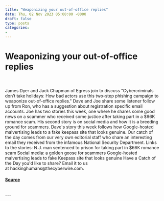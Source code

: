 ```yaml
---
title: "Weaponizing your out-of-office replies"
date: Thu, 02 Nov 2023 05:00:00 -0000
draft: false
type: posts
categories: 
- 
---
```

# Weaponizing your out-of-office replies

<br/>

<br/>
James Dyer and Jack Chapman of Egress join to discuss "Cybercriminals don’t take holidays: How bad actors use this two-step phishing campaign to weaponize out-of-office replies." Dave and Joe share some listener follow up from Ron, who has a suggestion about registration specific email accounts. Joe has two stories this week, one where he shares some good news on a scammer who received some justice after taking part in a $66K romance scam. His second story is on social media and how it is a breeding ground for scammers. Dave's story this week follows how Google-hosted malvertising leads to a fake keepass site that looks genuine. Our catch of the day comes from our very own editorial staff who share an interesting email they received from the infamous National Security Department. Links to the stories: N.J. man sentenced to prison for taking part in $66K romance scam Social media: a golden goose for scammers Google-hosted malvertising leads to fake Keepass site that looks genuine Have a Catch of the Day you'd like to share? Email it to us at hackinghumans@thecyberwire.com.

#### [Source](https://thecyberwire.com/podcasts/hacking-humans/264/notes)

<br/>
---
